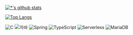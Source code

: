 <!--
![header](https://capsule-render.vercel.app/api?type=waving&color=auto&height=300&section=header&text=깃허브%20특강&fontSize=90)
-->

[![*'s github stats](https://github-readme-stats.vercel.app/api?username=89s-web-diary)](https://github.com/89s-web-diary)

[![Top Langs](https://github-readme-stats.vercel.app/api/top-langs/?username=89s-web-diary)](https://github.com/89s-web-diary/github-readme-stats)

![C](https://img.shields.io/badge/-C-123456?style=flat-square&logo=C&logoColor=black)
![자바](https://img.shields.io/badge/-자바-007396?style=flat&logo=Java&logoColor=ffffff)
![Spring](https://img.shields.io/badge/-Spring-6DB33F?style=for-the-badge&logo=Spring&logoColor=white)
![TypeScript](https://img.shields.io/badge/-TypeScript-3178C6?style=flat-square&logo=TypeScript&logoColor=white)
![Serverless](https://img.shields.io/badge/-Serverless-FD5750?style=flat-square&logo=Serverless&logoColor=magenta)
![MariaDB](https://img.shields.io/badge/-MariaDB-1F305F?style=flat-square&logo=mariadb&logoColor=white)
<!--

# Hi there 👋
## Hi there 👋
### Hi there 👋
#### Hi there 👋
##### Hi there 👋
---
**두껍게**<br>
*기울임*<br>
~~절취선~~<br>
* 1번
* 2번
  - 1번

> 헬로<br>

[네이버](http://www.naver.com)

```
System.out.println("Hello");
```

🥇 🥈 🥉 🍨


**89s-web-diary/89s-web-diary** is a ✨ _special_ ✨ repository because its `README.md` (this file) appears on your GitHub profile.

Here are some ideas to get you started:

- 🔭 I’m currently working on ...
- 🌱 I’m currently learning ...
- 👯 I’m looking to collaborate on ...
- 🤔 I’m looking for help with ...
- 💬 Ask me about ...
- 📫 How to reach me: ...
- 😄 Pronouns: ...
- ⚡ Fun fact: ...
-->

